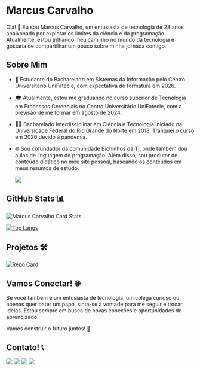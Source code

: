# Marcus Carvalho

Olá! 👋 Eu sou Marcus Carvalho, um entusiasta de tecnologia de 28 anos apaixonado por explorar os limites da ciência e da programação. Atualmente, estou trilhando meu caminho no mundo da tecnologia e gostaria de compartilhar um pouco sobre minha jornada contigo.

## Sobre Mim

- 🚀 Estudante do Bacharelado em Sistemas da Informação pelo Centro Universitário UniFatecie, com expectativa de formatura em 2026.

- 🎓 Atualmente, estou me graduando no curso superior de Tecnologia em Processos Gerenciais no Centro Universitário UniFatecie, com a previsão de me formar em agosto de 2024.

- 👨‍🎓 Bacharelado Interdisciplinar em Ciência e Tecnologia iniciado na Universidade Federal do Rio Grande do Norte em 2018. Tranquei o curso em 2020 devido à pandemia.

- 🌐 Sou cofundador da comunidade Bichinhos da TI, onde também dou aulas de linguagem de programação. Além disso, sou produtor de conteúdo didático no meu site pessoal, baseando os conteúdos em meus resumos de estudo.
    <div> 
    <a href="https://www.marcuscarvalho.tech" target="_blank"><img src="https://img.shields.io/badge/Site Pessoal-000000?style=for-the-badge&logo=protondrive&logoColor=white"></a>
    </div>

## GitHub Stats 📊
![Marcus Carvalho Card Stats](https://github-readme-stats.vercel.app/api?username=gatinhodev&show_icons=true&icon_color=fff&theme=dark&hide_title=True)

[![Top Langs](https://github-readme-stats.vercel.app/api/top-langs/?username=gatinhodev&show_icons=true&icon_color=fff&theme=dark)](https://github.com/marcuscarvalhodev/github-readme-stats)

## Projetos 🛠️

[![Repo Card](https://github-readme-stats.vercel.app/api/pin/?username=gatinhodev&repo=java_projects&theme=dark&show_icons=true&icon_color=fff&title_color=FFFFFF&text_color=FFF)](https://github.com/gatinhodev/java_projects)


## Vamos Conectar! 🌐

Se você também é um entusiasta de tecnologia, um colega curioso ou apenas quer bater um papo, sinta-se à vontade para me seguir e trocar ideias. Estou sempre em busca de novas conexões e oportunidades de aprendizado.

Vamos construir o futuro juntos! 🚀

## Contato! 📞

<div>
<a href = "mailto:seuemail@gmail.com"><img src="https://img.shields.io/badge/Gmail-D14836?style=for-the-badge&logo=gmail&logoColor=white" target="_blank"></a>
<a href="https://www.linkedin.com/in/seuperfil/" target="_blank"><img src="https://img.shields.io/badge/-LinkedIn-%230077B5?style=for-the-badge&logo=linkedin&logoColor=white"></a>   
<a href="https://wa.me/seunumerodewhatsapp" target="_blank"><img src="https://img.shields.io/badge/WhatsApp-25D366?style=for-the-badge&logo=whatsapp&logoColor=white"></a>
<a href="https://www.marcuscarvalho.tech" target="_blank"><img src="https://img.shields.io/badge/Portfólio-000000?style=for-the-badge&logo=protondrive&logoColor=white"></a>
</div>
